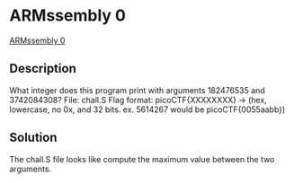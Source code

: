 # ARMssembly 0

[ARMssembly 0](https://play.picoctf.org/practice/challenge/160)

## Description

What integer does this program print with arguments 182476535 and 3742084308?
File: chall.S Flag format: picoCTF{XXXXXXXX} -> (hex, lowercase, no 0x, and 32
bits. ex. 5614267 would be picoCTF{0055aabb})

## Solution

The chall.S file looks like compute the maximum value between the two
arguments.
